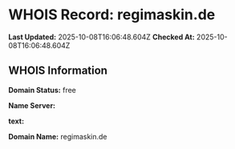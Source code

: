 # WHOIS Record: regimaskin.de

**Last Updated:** 2025-10-08T16:06:48.604Z
**Checked At:** 2025-10-08T16:06:48.604Z

## WHOIS Information

**Domain Status:** free

**Name Server:** 

**text:** 

**Domain Name:** regimaskin.de

